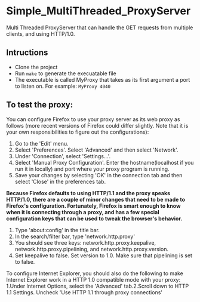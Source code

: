 # Simple_MultiThreaded_ProxyServer

Multi Threaded ProxyServer that can handle the GET requests from multiple clients, and using HTTP/1.0.   

## Intructions
- Clone the project
- Run ```make``` to generate the execuatable file
- The executable is called MyProxy that takes as its first argument a port to listen on. For example: ```MyProxy 4040```

## To test the proxy:
You can configure Firefox to use your proxy server as its web proxy as follows (more recent versions of Firefox could differ slightly. Note that it is your own responsibilities to figure out the configurations):  
1. Go to the 'Edit' menu.  
2. Select 'Preferences'. Select 'Advanced' and then select 'Network'. 
3. Under 'Connection', select 'Settings...'.  
4. Select 'Manual Proxy Configuration'. Enter the hostname(localhost if you run it in locally) and port where your proxy program is running. 
5. Save your changes by selecting 'OK' in the connection tab and then select 'Close' in the preferences tab. 

<b>Because Firefox defaults to using HTTP/1.1 and the proxy speaks HTTP/1.0, there are a couple of minor changes  that  need  to  be  made  to  Firefox's  configuration.  Fortunately,  Firefox  is  smart  enough  to  know  when it is connecting through a proxy, and has a few special configuration keys that can be used to tweak the browser's behavior. </b>
1. Type 'about:config' in the title bar.
2. In the search/filter bar, type 'network.http.proxy'
3. You should see three keys: network.http.proxy.keepalive, network.http.proxy.pipelining, and network.http.proxy.version.
4. Set keepalive to false. Set version to 1.0. Make sure that pipelining is set to false.

To configure Internet Explorer,  you should also do the following to make Internet Explorer work in a HTTP 1.0 compatible mode with your proxy:
1.Under Internet Options, select the 'Advanced' tab.2.Scroll down to HTTP 1.1 Settings. Uncheck 'Use HTTP 1.1 through proxy connections' 


 

